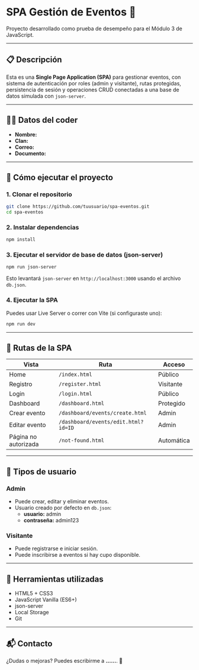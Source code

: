 # SPA Gestión de Eventos 🎉

Proyecto desarrollado como prueba de desempeño para el Módulo 3 de JavaScript.

---

## 📋 Descripción

Esta es una **Single Page Application (SPA)** para gestionar eventos, con sistema de autenticación por roles (admin y visitante), rutas protegidas, persistencia de sesión y operaciones CRUD conectadas a una base de datos simulada con `json-server`.

---

## 🧑‍💻 Datos del coder

- **Nombre:**
- **Clan:**
- **Correo:** 
- **Documento:** 

---

## 🚀 Cómo ejecutar el proyecto

### 1. Clonar el repositorio

```bash
git clone https://github.com/tuusuario/spa-eventos.git
cd spa-eventos
```

### 2. Instalar dependencias

```bash
npm install
```

### 3. Ejecutar el servidor de base de datos (json-server)

```bash
npm run json-server
```

Esto levantará `json-server` en `http://localhost:3000` usando el archivo `db.json`.

### 4. Ejecutar la SPA

Puedes usar Live Server o correr con Vite (si configuraste uno):

```bash
npm run dev
```

---

## 🧪 Rutas de la SPA

| Vista                | Ruta                              | Acceso     |
|---------------------|-----------------------------------|------------|
| Home                | `/index.html`                     | Público    |
| Registro            | `/register.html`                  | Visitante  |
| Login               | `/login.html`                     | Público    |
| Dashboard           | `/dashboard.html`                 | Protegido  |
| Crear evento        | `/dashboard/events/create.html`   | Admin      |
| Editar evento       | `/dashboard/events/edit.html?id=ID` | Admin    |
| Página no autorizada| `/not-found.html`                 | Automática |

---

## 👥 Tipos de usuario

### Admin
- Puede crear, editar y eliminar eventos.
- Usuario creado por defecto en `db.json`:
  - **usuario:** admin
  - **contraseña:** admin123

### Visitante
- Puede registrarse e iniciar sesión.
- Puede inscribirse a eventos si hay cupo disponible.

---

## 🧰 Herramientas utilizadas

- HTML5 + CSS3
- JavaScript Vanilla (ES6+)
- json-server
- Local Storage
- Git

---

## 📬 Contacto

¿Dudas o mejoras? Puedes escribirme a **......**. 🚀
